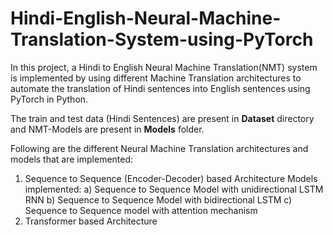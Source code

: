 # Hindi-English-Neural-Machine-Translation-System-using-PyTorch

In this project, a Hindi to English Neural Machine Translation(NMT) system is implemented by using different Machine Translation architectures to automate the translation of Hindi sentences into English sentences using PyTorch in Python.

The train and test data (Hindi Sentences) are present in **Dataset** directory and NMT-Models are present in **Models** folder.

Following are the different Neural Machine Translation architectures and models that are implemented:
1) Sequence to Sequence (Encoder-Decoder) based Architecture
  Models implemented:
  a) Sequence to Sequence Model with unidirectional LSTM RNN
  b) Sequence to Sequence Model with bidirectional LSTM
  c) Sequence to Sequence model with attention mechanism
2) Transformer based Architecture



